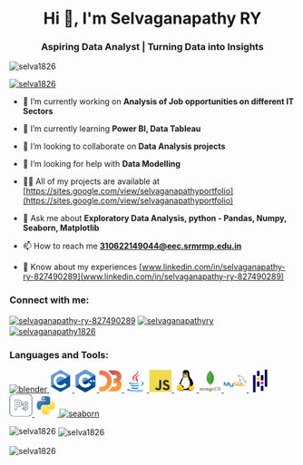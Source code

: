 <h1 align="center">Hi 👋, I'm Selvaganapathy RY</h1>
<h3 align="center">Aspiring Data Analyst | Turning Data into Insights</h3>

<p align="left"> <img src="https://komarev.com/ghpvc/?username=selva1826&label=Profile%20views&color=0e75b6&style=flat" alt="selva1826" /> </p>

<p align="left"> <a href="https://github.com/ryo-ma/github-profile-trophy"><img src="https://github-profile-trophy.vercel.app/?username=selva1826" alt="selva1826" /></a> </p>

- 🔭 I’m currently working on **Analysis of Job opportunities on different IT Sectors**

- 🌱 I’m currently learning **Power BI, Data Tableau**

- 👯 I’m looking to collaborate on **Data Analysis projects**

- 🤝 I’m looking for help with **Data Modelling**

- 👨‍💻 All of my projects are available at [https://sites.google.com/view/selvaganapathyportfolio](https://sites.google.com/view/selvaganapathyportfolio)

- 💬 Ask me about **Exploratory Data Analysis, python - Pandas, Numpy, Seaborn, Matplotlib**

- 📫 How to reach me **310622149044@eec.srmrmp.edu.in**

- 📄 Know about my experiences [www.linkedin.com/in/selvaganapathy-ry-827490289](www.linkedin.com/in/selvaganapathy-ry-827490289)

<h3 align="left">Connect with me:</h3>
<p align="left">
<a href="https://linkedin.com/in/selvaganapathy-ry-827490289" target="blank"><img align="center" src="https://raw.githubusercontent.com/rahuldkjain/github-profile-readme-generator/master/src/images/icons/Social/linked-in-alt.svg" alt="selvaganapathy-ry-827490289" height="30" width="40" /></a>
<a href="https://kaggle.com/selvaganapathyry" target="blank"><img align="center" src="https://raw.githubusercontent.com/rahuldkjain/github-profile-readme-generator/master/src/images/icons/Social/kaggle.svg" alt="selvaganapathyry" height="30" width="40" /></a>
<a href="https://auth.geeksforgeeks.org/user/selvaganapathy1826" target="blank"><img align="center" src="https://raw.githubusercontent.com/rahuldkjain/github-profile-readme-generator/master/src/images/icons/Social/geeks-for-geeks.svg" alt="selvaganapathy1826" height="30" width="40" /></a>
</p>

<h3 align="left">Languages and Tools:</h3>
<p align="left"> <a href="https://www.blender.org/" target="_blank" rel="noreferrer"> <img src="https://download.blender.org/branding/community/blender_community_badge_white.svg" alt="blender" width="40" height="40"/> </a> <a href="https://www.cprogramming.com/" target="_blank" rel="noreferrer"> <img src="https://raw.githubusercontent.com/devicons/devicon/master/icons/c/c-original.svg" alt="c" width="40" height="40"/> </a> <a href="https://www.w3schools.com/cpp/" target="_blank" rel="noreferrer"> <img src="https://raw.githubusercontent.com/devicons/devicon/master/icons/cplusplus/cplusplus-original.svg" alt="cplusplus" width="40" height="40"/> </a> <a href="https://d3js.org/" target="_blank" rel="noreferrer"> <img src="https://raw.githubusercontent.com/devicons/devicon/master/icons/d3js/d3js-original.svg" alt="d3js" width="40" height="40"/> </a> <a href="https://www.java.com" target="_blank" rel="noreferrer"> <img src="https://raw.githubusercontent.com/devicons/devicon/master/icons/java/java-original.svg" alt="java" width="40" height="40"/> </a> <a href="https://developer.mozilla.org/en-US/docs/Web/JavaScript" target="_blank" rel="noreferrer"> <img src="https://raw.githubusercontent.com/devicons/devicon/master/icons/javascript/javascript-original.svg" alt="javascript" width="40" height="40"/> </a> <a href="https://www.linux.org/" target="_blank" rel="noreferrer"> <img src="https://raw.githubusercontent.com/devicons/devicon/master/icons/linux/linux-original.svg" alt="linux" width="40" height="40"/> </a> <a href="https://www.mongodb.com/" target="_blank" rel="noreferrer"> <img src="https://raw.githubusercontent.com/devicons/devicon/master/icons/mongodb/mongodb-original-wordmark.svg" alt="mongodb" width="40" height="40"/> </a> <a href="https://www.mysql.com/" target="_blank" rel="noreferrer"> <img src="https://raw.githubusercontent.com/devicons/devicon/master/icons/mysql/mysql-original-wordmark.svg" alt="mysql" width="40" height="40"/> </a> <a href="https://pandas.pydata.org/" target="_blank" rel="noreferrer"> <img src="https://raw.githubusercontent.com/devicons/devicon/2ae2a900d2f041da66e950e4d48052658d850630/icons/pandas/pandas-original.svg" alt="pandas" width="40" height="40"/> </a> <a href="https://www.photoshop.com/en" target="_blank" rel="noreferrer"> <img src="https://raw.githubusercontent.com/devicons/devicon/master/icons/photoshop/photoshop-line.svg" alt="photoshop" width="40" height="40"/> </a> <a href="https://www.python.org" target="_blank" rel="noreferrer"> <img src="https://raw.githubusercontent.com/devicons/devicon/master/icons/python/python-original.svg" alt="python" width="40" height="40"/> </a> <a href="https://seaborn.pydata.org/" target="_blank" rel="noreferrer"> <img src="https://seaborn.pydata.org/_images/logo-mark-lightbg.svg" alt="seaborn" width="40" height="40"/> </a> </p>

<p><img align="left" src="https://github-readme-stats.vercel.app/api/top-langs?username=selva1826&show_icons=true&locale=en&layout=compact" alt="selva1826" /></p>

<p>&nbsp;<img align="center" src="https://github-readme-stats.vercel.app/api?username=selva1826&show_icons=true&locale=en" alt="selva1826" /></p>

<p><img align="center" src="https://github-readme-streak-stats.herokuapp.com/?user=selva1826&" alt="selva1826" /></p>
